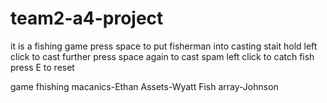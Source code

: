 # team2-a4-project
it is a fishing game 
press space to put fisherman into casting stait
hold left click to cast further 
press space again to cast
spam left click to catch fish
press E to reset

game fhishing macanics-Ethan
Assets-Wyatt
Fish array-Johnson
